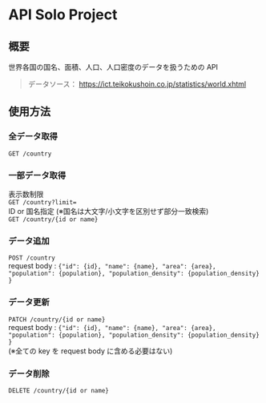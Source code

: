 # API Solo Project

## 概要

世界各国の国名、面積、人口、人口密度のデータを扱うための API

> データソース： https://ict.teikokushoin.co.jp/statistics/world.xhtml

## 使用方法

### 全データ取得

`GET /country`

### 一部データ取得

表示数制限  
`GET /country?limit=`  
ID or 国名指定 (※国名は大文字/小文字を区別せず部分一致検索)  
`GET /country/{id or name}`

### データ追加

`POST /country`  
request body :
`{"id": {id}, "name": {name}, "area": {area}, "population": {population}, "population_density": {population_density} }`

### データ更新

`PATCH /country/{id or name}`  
request body :
`{"id": {id}, "name": {name}, "area": {area}, "population": {population}, "population_density": {population_density} }`  
 (※全ての key を request body に含める必要はない)

### データ削除

`DELETE /country/{id or name}`
